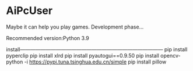 # AiPcUser
Maybe it can help you play games.
Development phase...

Recommended version:Python 3.9

install————————————————————————————
        pip install pyperclip
        pip install xlrd
        pip install pyautogui==0.9.50
        pip install opencv-python -i https://pypi.tuna.tsinghua.edu.cn/simple
        pip install pillow

